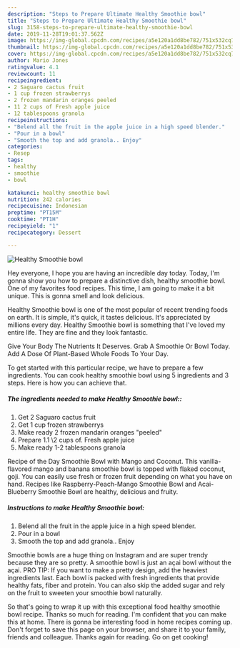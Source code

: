 ```yaml
---
description: "Steps to Prepare Ultimate Healthy Smoothie bowl"
title: "Steps to Prepare Ultimate Healthy Smoothie bowl"
slug: 3158-steps-to-prepare-ultimate-healthy-smoothie-bowl
date: 2019-11-28T19:01:37.562Z
image: https://img-global.cpcdn.com/recipes/a5e120a1dd8be782/751x532cq70/healthy-smoothie-bowl-recipe-main-photo.jpg
thumbnail: https://img-global.cpcdn.com/recipes/a5e120a1dd8be782/751x532cq70/healthy-smoothie-bowl-recipe-main-photo.jpg
cover: https://img-global.cpcdn.com/recipes/a5e120a1dd8be782/751x532cq70/healthy-smoothie-bowl-recipe-main-photo.jpg
author: Mario Jones
ratingvalue: 4.1
reviewcount: 11
recipeingredient:
- 2 Saguaro cactus fruit
- 1 cup frozen strawberrys
- 2 frozen mandarin oranges peeled
- 11 2 cups of Fresh apple juice
- 12 tablespoons granola
recipeinstructions:
- "Belend all the fruit in the apple juice in a high speed blender."
- "Pour in a bowl"
- "Smooth the top and add granola.. Enjoy"
categories:
- Resep
tags:
- healthy
- smoothie
- bowl

katakunci: healthy smoothie bowl
nutrition: 242 calories
recipecuisine: Indonesian
preptime: "PT15M"
cooktime: "PT1H"
recipeyield: "1"
recipecategory: Dessert

---
```



![Healthy Smoothie bowl](https://img-global.cpcdn.com/recipes/a5e120a1dd8be782/751x532cq70/healthy-smoothie-bowl-recipe-main-photo.jpg)

Hey everyone, I hope you are having an incredible day today. Today, I'm gonna show you how to prepare a distinctive dish, healthy smoothie bowl. One of my favorites food recipes. This time, I am going to make it a bit unique. This is gonna smell and look delicious.

Healthy Smoothie bowl is one of the most popular of recent trending foods on earth. It is simple, it's quick, it tastes delicious. It's appreciated by millions every day. Healthy Smoothie bowl is something that I've loved my entire life. They are fine and they look fantastic.

Give Your Body The Nutrients It Deserves. Grab A Smoothie Or Bowl Today. Add A Dose Of Plant-Based Whole Foods To Your Day.


To get started with this particular recipe, we have to prepare a few ingredients. You can cook healthy smoothie bowl using 5 ingredients and 3 steps. Here is how you can achieve that.

##### The ingredients needed to make Healthy Smoothie bowl::

1. Get 2 Saguaro cactus fruit
1. Get 1 cup frozen strawberrys
1. Make ready 2 frozen mandarin oranges &#34;peeled&#34;
1. Prepare 1.1 \2 cups of. Fresh apple juice
1. Make ready 1-2 tablespoons granola


Recipe of the Day Smoothie Bowl with Mango and Coconut. This vanilla-flavored mango and banana smoothie bowl is topped with flaked coconut, goji. You can easily use fresh or frozen fruit depending on what you have on hand. Recipes like Raspberry-Peach-Mango Smoothie Bowl and Acai-Blueberry Smoothie Bowl are healthy, delicious and fruity. 

##### Instructions to make Healthy Smoothie bowl:

1. Belend all the fruit in the apple juice in a high speed blender.
1. Pour in a bowl
1. Smooth the top and add granola.. Enjoy


Smoothie bowls are a huge thing on Instagram and are super trendy because they are so pretty. A smoothie bowl is just an açai bowl without the açai. PRO TIP: If you want to make a pretty design, add the heaviest ingredients last. Each bowl is packed with fresh ingredients that provide healthy fats, fiber and protein. You can also skip the added sugar and rely on the fruit to sweeten your smoothie bowl naturally. 

So that's going to wrap it up with this exceptional food healthy smoothie bowl recipe. Thanks so much for reading. I'm confident that you can make this at home. There is gonna be interesting food in home recipes coming up. Don't forget to save this page on your browser, and share it to your family, friends and colleague. Thanks again for reading. Go on get cooking!
